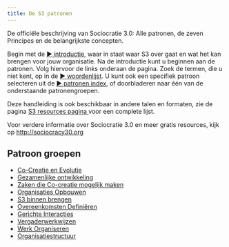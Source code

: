 ```yaml
---
title: De S3 patronen
---
```


De officiële beschrijving van Sociocratie 3.0: Alle patronen, de zeven Principes en de belangrijkste concepten.

Begin met de [&#9654; introductie](introduction.html), waar in staat waar S3 over gaat en wat het kan brengen voor jouw organisatie. Na de introductie kunt u beginnen aan de patronen. Volg hiervoor de links onderaan de pagina. Zoek de termen, die u niet kent, op in de [&#9654; woordenlijst](glossary.html). U kunt ook een specifiek patroon selecteren uit de [&#9654; patronen index](pattern-index.html), of doorbladeren naar één van de onderstaande patronengroepen.

Deze handleiding is ook beschikbaar in andere talen en formaten, zie de pagina [S3 resources pagina ](https://www.sociocracy30.org/resources) voor een complete lijst.

Voor verdere informatie over Sociocratie 3.0 en meer gratis resources, kijk op <http://sociocracy30.org>

## Patroon groepen

- [Co-Creatie en Evolutie](co-creation-and-evolution.html)
- [Gezamenlijke ontwikkeling](peer-development.html)
- [Zaken die Co-creatie mogelijk maken](enablers-of-collaboration.html)
- [Organisaties Opbouwen](building-organizations.html)
- [S3 binnen brengen](bringing-in-s3.html)
- [Overeenkomsten Definiëren](defining-agreements.html)
- [Gerichte Interacties](focused-interactions.html)
- [Vergaderwerkwijzen](meeting-practices.html)
- [Werk Organiseren](organizing-work.html)
- [Organisatiestructuur](organizational-structure.html)
